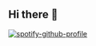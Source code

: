 ## Hi there 👋

<!--
**andreicuruja/andreicuruja** is a ✨ _special_ ✨ repository because its `README.md` (this file) appears on your GitHub profile.

Here are some ideas to get you started:

- 🔭 I’m currently working on ...
- 🌱 I’m currently learning ...
- 👯 I’m looking to collaborate on ...
- 🤔 I’m looking for help with ...
- 💬 Ask me about ...
- 📫 How to reach me: ...
- 😄 Pronouns: ...
- ⚡ Fun fact: ...
-->

[![spotify-github-profile](https://spotify-github-profile.kittinanx.com/api/view?uid=curujatranzante&cover_image=true&theme=novatorem&show_offline=false&background_color=000000&interchange=true&bar_color=53b14f&bar_color_cover=false)](https://spotify-github-profile.kittinanx.com/api/view?uid=curujatranzante&redirect=true)
